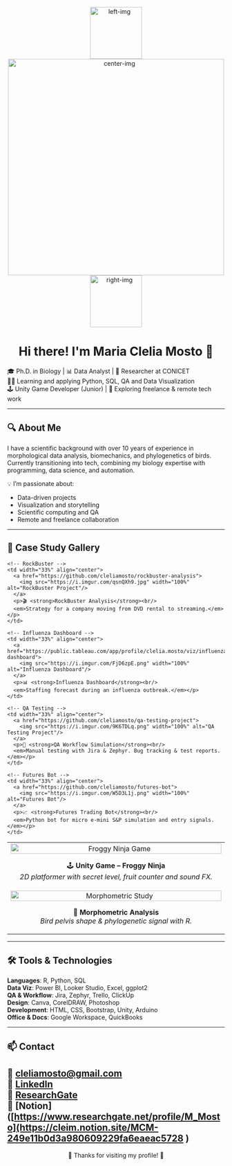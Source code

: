 <p align="center">
  <img width="120" alt="left-img" src="https://github.com/user-attachments/assets/a03d8753-9873-49f0-9f59-407c6864b6c0" />
  <img width="500" alt="center-img" src="https://github.com/user-attachments/assets/3c11a140-44d7-4d83-9383-9743c745e84e" />
  <img width="120" alt="right-img" src="https://github.com/user-attachments/assets/29521fca-8111-4fbc-85ed-b6bf3fb128f5" />
</p>


<h1 align="center">Hi there! I'm Maria Clelia Mosto 👋</h1>

🎓 Ph.D. in Biology | 📊 Data Analyst | 🧠 Researcher at CONICET  
👩‍💻 Learning and applying Python, SQL, QA and Data Visualization  
🕹️ Unity Game Developer (Junior) | 💼 Exploring freelance & remote tech work  

---

## 🔍 About Me

I have a scientific background with over 10 years of experience in morphological data analysis, biomechanics, and phylogenetics of birds.  
Currently transitioning into tech, combining my biology expertise with programming, data science, and automation.  

💡 I’m passionate about:  
- Data-driven projects  
- Visualization and storytelling  
- Scientific computing and QA  
- Remote and freelance collaboration  

---

## 🧪 Case Study Gallery

<table>
  <tr>
    <!-- Froggy Ninja -->
    <td width="33%" align="center">
      <a href="https://github.com/cleliamosto/unity-game-folder">
        <img src="https://i.imgur.com/fNsR9k1.jpeg" width="100%" alt="Froggy Ninja Game"/>
      </a>
      <p>🕹️ <strong>Unity Game – Froggy Ninja</strong><br/>
      <em>2D platformer with secret level, fruit counter and sound FX.</em></p>
    </td>

    <!-- RockBuster -->
    <td width="33%" align="center">
      <a href="https://github.com/cleliamosto/rockbuster-analysis">
        <img src="https://i.imgur.com/qsnQXh9.jpg" width="100%" alt="RockBuster Project"/>
      </a>
      <p>🎬 <strong>RockBuster Analysis</strong><br/>
      <em>Strategy for a company moving from DVD rental to streaming.</em></p>
    </td>

    <!-- Influenza Dashboard -->
    <td width="33%" align="center">
      <a href="https://public.tableau.com/app/profile/clelia.mosto/viz/influenza-dashboard">
        <img src="https://i.imgur.com/FjD6zpE.png" width="100%" alt="Influenza Dashboard"/>
      </a>
      <p>📊 <strong>Influenza Dashboard</strong><br/>
      <em>Staffing forecast during an influenza outbreak.</em></p>
    </td>
  </tr>

  <tr>
    <!-- Morphometric Study -->
    <td width="33%" align="center">
      <a href="https://www.researchgate.net/publication/XYZ">
        <img src="https://i.imgur.com/M2gNZhO.png" width="100%" alt="Morphometric Study"/>
      </a>
      <p>🧬 <strong>Morphometric Analysis</strong><br/>
      <em>Bird pelvis shape & phylogenetic signal with R.</em></p>
    </td>

    <!-- QA Testing -->
    <td width="33%" align="center">
      <a href="https://github.com/cleliamosto/qa-testing-project">
        <img src="https://i.imgur.com/9K6TDLq.png" width="100%" alt="QA Testing Project"/>
      </a>
      <p>🧪 <strong>QA Workflow Simulation</strong><br/>
      <em>Manual testing with Jira & Zephyr. Bug tracking & test reports.</em></p>
    </td>

    <!-- Futures Bot -->
    <td width="33%" align="center">
      <a href="https://github.com/cleliamosto/futures-bot">
        <img src="https://i.imgur.com/W5D3L1j.png" width="100%" alt="Futures Bot"/>
      </a>
      <p>📈 <strong>Futures Trading Bot</strong><br/>
      <em>Python bot for micro e-mini S&P simulation and entry signals.</em></p>
    </td>
  </tr>
</table>


---

## 🛠️ Tools & Technologies

**Languages**: R, Python, SQL  
**Data Viz**: Power BI, Looker Studio, Excel, ggplot2  
**QA & Workflow**: Jira, Zephyr, Trello, ClickUp  
**Design**: Canva, CorelDRAW, Photoshop  
**Development**: HTML, CSS, Bootstrap, Unity, Arduino  
**Office & Docs**: Google Workspace, QuickBooks  

---

## 📫 Contact

📧 cleliamosto@gmail.com  
🔗 [LinkedIn](https://www.linkedin.com/in/cleliamosto/)  
🔗 [ResearchGate](https://www.researchgate.net/profile/M_Mosto)  
🔗 [Notion]([https://www.researchgate.net/profile/M_Mosto](https://cleim.notion.site/MCM-249e11b0d3a980609229fa6eaeac5728
) 
---

<p align="center">🌟 Thanks for visiting my profile! 🌟</p>
